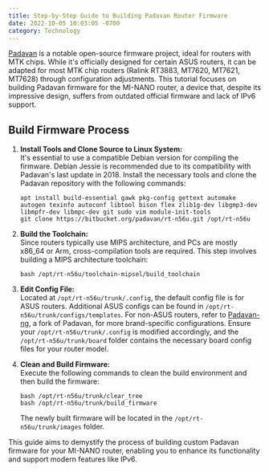 ```yaml
---
title: Step-by-Step Guide to Building Padavan Router Firmware
date: 2022-10-05 10:03:05 -0700
category: Technology
---
```


[Padavan](https://bitbucket.org/padavan/rt-n56u/src/master/) is a notable open-source firmware project, ideal for routers with MTK chips. While it's officially designed for certain ASUS routers, it can be adapted for most MTK chip routers (Ralink RT3883, MT7620, MT7621, MT7628) through configuration adjustments. This tutorial focuses on building Padavan firmware for the MI-NANO router, a device that, despite its impressive design, suffers from outdated official firmware and lack of IPv6 support.

## Build Firmware Process

1. **Install Tools and Clone Source to Linux System:**  
   It's essential to use a compatible Debian version for compiling the firmware. Debian Jessie is recommended due to its compatibility with Padavan's last update in 2018. Install the necessary tools and clone the Padavan repository with the following commands:

   ```shell
   apt install build-essential gawk pkg-config gettext automake autogen texinfo autoconf libtool bison flex zlib1g-dev libgmp3-dev libmpfr-dev libmpc-dev git sudo vim module-init-tools
   git clone https://bitbucket.org/padavan/rt-n56u.git /opt/rt-n56u
   ```

2. **Build the Toolchain:**  
   Since routers typically use MIPS architecture, and PCs are mostly x86_64 or Arm, cross-compilation tools are required. This step involves building a MIPS architecture toolchain:

   ```shell
   bash /opt/rt-n56u/toolchain-mipsel/build_toolchain
   ```

3. **Edit Config File:**  
   Located at `/opt/rt-n56u/trunk/.config`, the default config file is for ASUS routers. Additional ASUS configs can be found in `/opt/rt-n56u/trunk/configs/templates`. For non-ASUS routers, refer to [Padavan-ng](https://gitlab.com/padavan-ng/padavan-ng), a fork of Padavan, for more brand-specific configurations. Ensure your `/opt/rt-n56u/trunk/.config` is modified accordingly, and the `/opt/rt-n56u/trunk/board` folder contains the necessary board config files for your router model.

4. **Clean and Build Firmware:**  
   Execute the following commands to clean the build environment and then build the firmware:

   ```shell
   bash /opt/rt-n56u/trunk/clear_tree
   bash /opt/rt-n56u/trunk/build_firmware
   ```

   The newly built firmware will be located in the `/opt/rt-n56u/trunk/images` folder.

This guide aims to demystify the process of building custom Padavan firmware for your MI-NANO router, enabling you to enhance its functionality and support modern features like IPv6.
